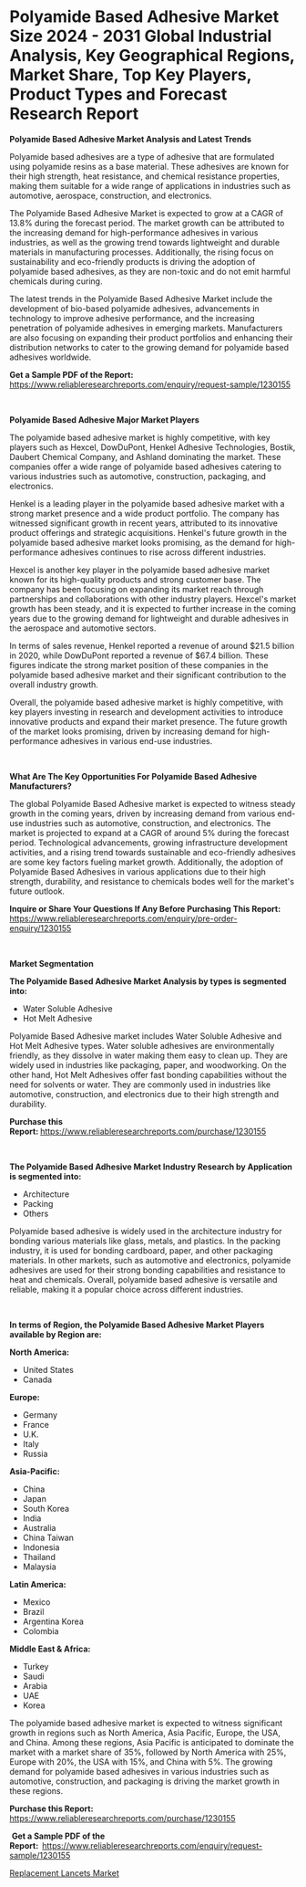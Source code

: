 <p><h1>Polyamide Based Adhesive Market Size 2024 - 2031 Global Industrial Analysis, Key Geographical Regions, Market Share, Top Key Players, Product Types and Forecast Research Report</h1></p><p><strong>Polyamide Based Adhesive Market Analysis and Latest Trends</strong></p>
<p><p>Polyamide based adhesives are a type of adhesive that are formulated using polyamide resins as a base material. These adhesives are known for their high strength, heat resistance, and chemical resistance properties, making them suitable for a wide range of applications in industries such as automotive, aerospace, construction, and electronics.</p><p>The Polyamide Based Adhesive Market is expected to grow at a CAGR of 13.8% during the forecast period. The market growth can be attributed to the increasing demand for high-performance adhesives in various industries, as well as the growing trend towards lightweight and durable materials in manufacturing processes. Additionally, the rising focus on sustainability and eco-friendly products is driving the adoption of polyamide based adhesives, as they are non-toxic and do not emit harmful chemicals during curing.</p><p>The latest trends in the Polyamide Based Adhesive Market include the development of bio-based polyamide adhesives, advancements in technology to improve adhesive performance, and the increasing penetration of polyamide adhesives in emerging markets. Manufacturers are also focusing on expanding their product portfolios and enhancing their distribution networks to cater to the growing demand for polyamide based adhesives worldwide.</p></p>
<p><strong>Get a Sample PDF of the Report:&nbsp;</strong> <a href="https://www.reliableresearchreports.com/enquiry/request-sample/1230155">https://www.reliableresearchreports.com/enquiry/request-sample/1230155</a></p>
<p>&nbsp;</p>
<p><strong>Polyamide Based Adhesive Major Market Players</strong></p>
<p><p>The polyamide based adhesive market is highly competitive, with key players such as Hexcel, DowDuPont, Henkel Adhesive Technologies, Bostik, Daubert Chemical Company, and Ashland dominating the market. These companies offer a wide range of polyamide based adhesives catering to various industries such as automotive, construction, packaging, and electronics.</p><p>Henkel is a leading player in the polyamide based adhesive market with a strong market presence and a wide product portfolio. The company has witnessed significant growth in recent years, attributed to its innovative product offerings and strategic acquisitions. Henkel's future growth in the polyamide based adhesive market looks promising, as the demand for high-performance adhesives continues to rise across different industries.</p><p>Hexcel is another key player in the polyamide based adhesive market known for its high-quality products and strong customer base. The company has been focusing on expanding its market reach through partnerships and collaborations with other industry players. Hexcel's market growth has been steady, and it is expected to further increase in the coming years due to the growing demand for lightweight and durable adhesives in the aerospace and automotive sectors.</p><p>In terms of sales revenue, Henkel reported a revenue of around $21.5 billion in 2020, while DowDuPont reported a revenue of $67.4 billion. These figures indicate the strong market position of these companies in the polyamide based adhesive market and their significant contribution to the overall industry growth.</p><p>Overall, the polyamide based adhesive market is highly competitive, with key players investing in research and development activities to introduce innovative products and expand their market presence. The future growth of the market looks promising, driven by increasing demand for high-performance adhesives in various end-use industries.</p></p>
<p>&nbsp;</p>
<p><strong>What Are The Key Opportunities For Polyamide Based Adhesive Manufacturers?</strong></p>
<p><p>The global Polyamide Based Adhesive market is expected to witness steady growth in the coming years, driven by increasing demand from various end-use industries such as automotive, construction, and electronics. The market is projected to expand at a CAGR of around 5% during the forecast period. Technological advancements, growing infrastructure development activities, and a rising trend towards sustainable and eco-friendly adhesives are some key factors fueling market growth. Additionally, the adoption of Polyamide Based Adhesives in various applications due to their high strength, durability, and resistance to chemicals bodes well for the market's future outlook.</p></p>
<p><strong>Inquire or Share Your Questions If Any Before Purchasing This Report:</strong> <a href="https://www.reliableresearchreports.com/enquiry/pre-order-enquiry/1230155">https://www.reliableresearchreports.com/enquiry/pre-order-enquiry/1230155</a></p>
<p>&nbsp;</p>
<p><strong>Market Segmentation</strong></p>
<p><strong>The Polyamide Based Adhesive Market Analysis by types is segmented into:</strong></p>
<p><ul><li>Water Soluble Adhesive</li><li>Hot Melt Adhesive</li></ul></p>
<p><p>Polyamide Based Adhesive market includes Water Soluble Adhesive and Hot Melt Adhesive types. Water soluble adhesives are environmentally friendly, as they dissolve in water making them easy to clean up. They are widely used in industries like packaging, paper, and woodworking. On the other hand, Hot Melt Adhesives offer fast bonding capabilities without the need for solvents or water. They are commonly used in industries like automotive, construction, and electronics due to their high strength and durability.</p></p>
<p><strong>Purchase this Report:&nbsp;</strong><a href="https://www.reliableresearchreports.com/purchase/1230155">https://www.reliableresearchreports.com/purchase/1230155</a></p>
<p>&nbsp;</p>
<p><strong>The Polyamide Based Adhesive Market Industry Research by Application is segmented into:</strong></p>
<p><ul><li>Architecture</li><li>Packing</li><li>Others</li></ul></p>
<p><p>Polyamide based adhesive is widely used in the architecture industry for bonding various materials like glass, metals, and plastics. In the packing industry, it is used for bonding cardboard, paper, and other packaging materials. In other markets, such as automotive and electronics, polyamide adhesives are used for their strong bonding capabilities and resistance to heat and chemicals. Overall, polyamide based adhesive is versatile and reliable, making it a popular choice across different industries.</p></p>
<p>&nbsp;</p>
<p><strong>In terms of Region, the Polyamide Based Adhesive Market Players available by Region are:</strong></p>
<p>
    <p> <strong> North America: </strong>
        <ul>
            <li>United States</li>
            <li>Canada</li>
        </ul>
        </p> 
    <p> <strong> Europe: </strong>
        <ul>
            <li>Germany</li>
            <li>France</li>
            <li>U.K.</li>
            <li>Italy</li>
            <li>Russia</li>
        </ul>
        </p> 
    <p> <strong> Asia-Pacific: </strong>
        <ul>
            <li>China</li>
            <li>Japan</li>
            <li>South Korea</li>
            <li>India</li>
            <li>Australia</li>
            <li>China Taiwan</li>
            <li>Indonesia</li>
            <li>Thailand</li>
            <li>Malaysia</li>
        </ul>
        </p> 
    <p> <strong> Latin America: </strong>
        <ul>
            <li>Mexico</li>
            <li>Brazil</li>
            <li>Argentina Korea</li>
            <li>Colombia</li>
        </ul>
        </p> 
    <p> <strong> Middle East & Africa: </strong>
        <ul>
            <li>Turkey</li>
            <li>Saudi</li>
            <li>Arabia</li>
            <li>UAE</li>
            <li>Korea</li>
        </ul>
    </p>
    </p>
<p><p>The polyamide based adhesive market is expected to witness significant growth in regions such as North America, Asia Pacific, Europe, the USA, and China. Among these regions, Asia Pacific is anticipated to dominate the market with a market share of 35%, followed by North America with 25%, Europe with 20%, the USA with 15%, and China with 5%. The growing demand for polyamide based adhesives in various industries such as automotive, construction, and packaging is driving the market growth in these regions.</p></p>
<p><strong>Purchase this Report: </strong><a href="https://www.reliableresearchreports.com/purchase/1230155">https://www.reliableresearchreports.com/purchase/1230155</a></p>
<p>&nbsp;<strong>Get a Sample PDF of the Report:&nbsp;&nbsp;</strong><a href="https://www.reliableresearchreports.com/enquiry/request-sample/1230155">https://www.reliableresearchreports.com/enquiry/request-sample/1230155</a></p>
<p><strong></strong></p>
<p><p><a href="https://forested-sushi-9b0.notion.site/Replacement-Lancets-Market-Research-Report-Unlocks-Analysis-on-the-Market-Financial-Status-Market-S-f23316ee6bea431eaf7cb7809af3bbc0">Replacement Lancets Market</a></p></p>